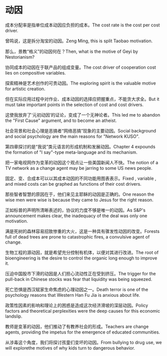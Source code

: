 # 动因

<p><span class="chinese">成本分配率是指单位成本动因应负担的成本。</span><span class="english">The cost rate is the cost per cost driver.</span></p>

<p><span class="chinese">曾鸣说，这是拆分淘宝的动因。</span><span class="english">Zeng Ming, this is split Taobao motivation.</span></p>

<p><span class="chinese">那么，景教“格义”的动因何在？</span><span class="english">Then, what is the motive of Geyi by Nestorianism?</span></p>

<p><span class="chinese">协同成本的动因在于联产品的组成变量。</span><span class="english">The cost driver of cooperation cost lies on compositive variables.</span></p>

<p><span class="chinese">探索精神是艺术创作的可贵动因。</span><span class="english">The exploring spirit is the valuable motive for artistic creation.</span></p>

<p><span class="chinese">但在实际应用过程中对作业、成本动因的选择应把握重点，不能贪大求全。</span><span class="english">But it must take important points in the selection of cost and cost drivers.</span></p>

<p><span class="chinese">这使我放弃了‘元初动因’的证论，变成了一个无神论者。</span><span class="english">This led me to abandon the "First Cause" argument, and to become an atheist.</span></p>

<p><span class="chinese">社会背景和社会心理是恶搞者“网络恶搞”现象的主要动因。</span><span class="english">Social background and social psychology are the main reasons for "Network KUSO".</span></p>

<p><span class="chinese">第四章探讨的是“我说”类元语言的形成机制和发展动因。</span><span class="english">Chapter 4 expounds the formation of "I say"-type meta-language and its mechanism.</span></p>

<p><span class="chinese">把一家电视网作为变革的动因这个观点让一些美国新闻人不快。</span><span class="english">The notion of a TV network as a change agent may be jarring to some US news people.</span></p>

<p><span class="chinese">固定、变、合成本可以以其成本动因的不同功能用图表表示。</span><span class="english">Fixed , variable , and mixed costs can be graphed as functions of their cost drivers.</span></p>

<p><span class="chinese">那些智者智慧的原因在于，他们来见主耶稣的动因是正确的。</span><span class="english">One reason the wise men were wise is because they came to Jesus for the right reason.</span></p>

<p><span class="chinese">正如标普的声明所清晰表述的，协议的力度不够是唯一的动因。</span><span class="english">As S&P's announcement makes clear, the inadequacy of the deal was only one motivation.</span></p>

<p><span class="chinese">满是死树的森林容易招致惨重的大火，这是一种具有骤发性动因的改变。</span><span class="english">Forests full of dead trees are prone to catastrophic fires, a convulsive agent of change.</span></p>

<p><span class="chinese">生物工程的源动因，就是希望充分控制有机体，以便对其进行改进。</span><span class="english">The root of bioengineering is the desire to control the organic long enough to improve it.</span></p>

<p><span class="chinese">压迫中国股市下滑的动因是人们担心流动性正在受到挤压。</span><span class="english">The trigger for the pull-back in Chinese stocks was fear that liquidity was being squeezed.</span></p>

<p><span class="chinese">死亡恐惧是西汉赋家生命焦虑的心理动因之一。</span><span class="english">Death terror is one of the psychology reasons that Western Han Fu Jia is anxious about life.</span></p>

<p><span class="chinese">政策性因素的影响和理论上的困惑是造成这次经济滑坡的深层动因。</span><span class="english">Policy factors and theoretical perplexities were the deep causes for this economic landslip.</span></p>

<p><span class="chinese">教师是变革的动因，他们推动了有教养社会的形成。</span><span class="english">Teachers are change agents, providing the impetus for the emergence of educated communities.</span></p>

<p><span class="chinese">从涉毒这个角度，我们将探讨孩童们变坏的动因。</span><span class="english">From bullying to drug use, we will explorethe motives of why kids turn to dangerous behavior.</span></p>


